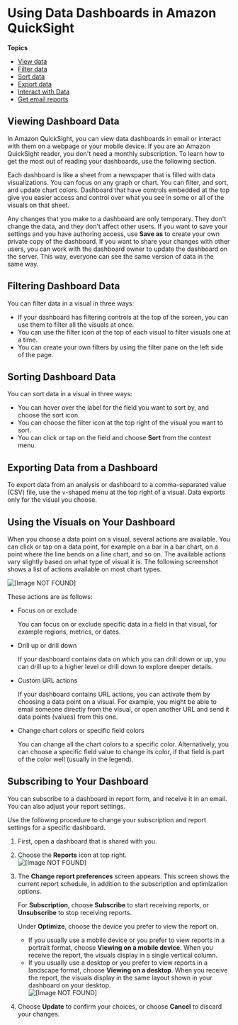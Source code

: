 # Using Data Dashboards in Amazon QuickSight<a name="using-dashboards"></a>

**Topics**
+ [View data](#viewing-dashboard-data)
+ [Filter data](#filtering-dashboard-data)
+ [Sort data](#sorting-dashboard-data)
+ [Export data](#export-dashboard-to-csv)
+ [Interact with Data](#using-visuals-on-a-dashboard)
+ [Get email reports](#subscribing-to-a-dashboard-report-for-readers)

## Viewing Dashboard Data<a name="viewing-dashboard-data"></a>

In Amazon QuickSight, you can view data dashboards in email or interact with them on a webpage or your mobile device\. If you are an Amazon QuickSight reader, you don't need a monthly subscription\. To learn how to get the most out of reading your dashboards, use the following section\. 

Each dashboard is like a sheet from a newspaper that is filled with data visualizations\. You can focus on any graph or chart\. You can filter, and sort, and update chart colors\. Dashboard that have controls embedded at the top give you easier access and control over what you see in some or all of the visuals on that sheet\. 

Any changes that you make to a dashboard are only temporary\. They don't change the data, and they don't affect other users\. If you want to save your settings and you have authoring access, use **Save as** to create your own private copy of the dashboard\. If you want to share your changes with other users, you can work with the dashboard owner to update the dashboard on the server\. This way, everyone can see the same version of data in the same way\. 

## Filtering Dashboard Data<a name="filtering-dashboard-data"></a>

You can filter data in a visual in three ways:
+ If your dashboard has filtering controls at the top of the screen, you can use them to filter all the visuals at once\.
+ You can use the filter icon at the top of each visual to filter visuals one at a time\. 
+ You can create your own filters by using the filter pane on the left side of the page\.

## Sorting Dashboard Data<a name="sorting-dashboard-data"></a>

You can sort data in a visual in three ways: 
+ You can hover over the label for the field you want to sort by, and choose the sort icon\. 
+ You can choose the filter icon at the top right of the visual you want to sort\.
+ You can click or tap on the field and choose **Sort** from the context menu\.

## Exporting Data from a Dashboard<a name="export-dashboard-to-csv"></a>

To export data from an analysis or dashboard to a comma\-separated value \(CSV\) file, use the `v`\-shaped menu at the top right of a visual\. Data exports only for the visual you choose\. 

## Using the Visuals on Your Dashboard<a name="using-visuals-on-a-dashboard"></a>

When you choose a data point on a visual, several actions are available\. You can click or tap on a data point, for example on a bar in a bar chart, on a point where the line bends on a line chart, and so on\. The available actions vary slightly based on what type of visual it is\. The following screenshot shows a list of actions available on most chart types\.

![\[Image NOT FOUND\]](http://docs.aws.amazon.com/quicksight/latest/user/images/visual-data-point-context-menu-bar-chart.png)

These actions are as follows:
+ Focus on or exclude

  You can focus on or exclude specific data in a field in that visual, for example regions, metrics, or dates\. 
+ Drill up or drill down

  If your dashboard contains data on which you can drill down or up, you can drill up to a higher level or drill down to explore deeper details\. 
+ Custom URL actions

  If your dashboard contains URL actions, you can activate them by choosing a data point on a visual\. For example, you might be able to email someone directly from the visual, or open another URL and send it data points \(values\) from this one\.
+ Change chart colors or specific field colors

  You can change all the chart colors to a specific color\. Alternatively, you can choose a specific field value to change its color, if that field is part of the color well \(usually in the legend\)\. 

## Subscribing to Your Dashboard<a name="subscribing-to-a-dashboard-report-for-readers"></a>

You can subscribe to a dashboard in report form, and receive it in an email\. You can also adjust your report settings\.

Use the following procedure to change your subscription and report settings for a specific dashboard\.

1. First, open a dashboard that is shared with you\.

1. Choose the **Reports** icon at top right\.  
![\[Image NOT FOUND\]](http://docs.aws.amazon.com/quicksight/latest/user/images/subscribe-to-report-1.png)

1. The **Change report preferences** screen appears\. This screen shows the current report schedule, in addition to the subscription and optimization options\.

   For **Subscription**, choose **Subscribe** to start receiving reports, or **Unsubscribe** to stop receiving reports\.

   Under **Optimize**, choose the device you prefer to view the report on\. 
   + If you usually use a mobile device or you prefer to view reports in a portrait format, choose **Viewing on a mobile device**\. When you receive the report, the visuals display in a single vertical column\. 
   + If you usually use a desktop or you prefer to view reports in a landscape format, choose **Viewing on a desktop**\. When you receive the report, the visuals display in the same layout shown in your dashboard on your desktop\.  
![\[Image NOT FOUND\]](http://docs.aws.amazon.com/quicksight/latest/user/images/subscribe-to-report-2.png)

1. Choose **Update** to confirm your choices, or choose **Cancel** to discard your changes\.
